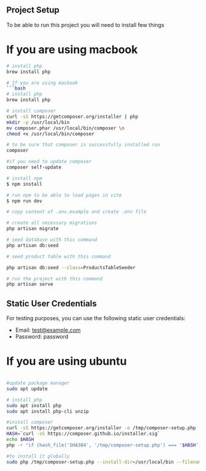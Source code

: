 ## Project Setup 

To be able to run this project you will need to install few things
# If you are using macbook
```bash
# install php
brew install php

# If you are using macbook
```bash
# install php
brew install php 

# install composer
curl -sS https://getcomposer.org/installer | php 
mkdir -p /usr/local/bin 
mv composer.phar /usr/local/bin/composer \n
chmod +x /usr/local/bin/composer

# to be sure that composer is successfully installed run
composer

#if you need to update composer
composer self-update 

# install npm
$ npm install

# run npm to be able to load pages in vite
$ npm run dev

# copy content of .env.example and create .env file

# create all necessary migrations
php artisan migrate 

# seed database with this command
php artisan db:seed 

# seed product table with this command

php artisan db:seed --class=ProductsTableSeeder   

# run the project with this command
php artisan serve
```

## Static User Credentials

For testing purposes, you can use the following static user credentials:

- Email: test@example.com
- Password: password


# If you are using ubuntu
```bash

#update package manager
sudo apt update

# install php
sudo apt install php
sudo apt install php-cli unzip

#install composer
curl -sS https://getcomposer.org/installer -o /tmp/composer-setup.php
HASH=`curl -sS https://composer.github.io/installer.sig`
echo $HASH
php -r "if (hash_file('SHA384', '/tmp/composer-setup.php') === '$HASH') { echo 'Installer verified'; } else { echo 'Installer corrupt'; unlink('composer-setup.php'); } echo PHP_EOL;"

#to install it globally
sudo php /tmp/composer-setup.php --install-dir=/usr/local/bin --filename=composer
```